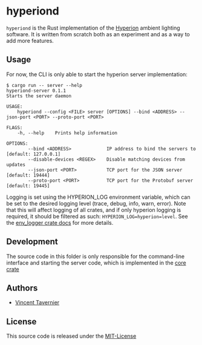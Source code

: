 # hyperiond

`hyperiond` is the Rust implementation of the
[Hyperion](https://github.com/hyperion-project/hyperion) ambient lighting software. It is
written from scratch both as an experiment and as a way to add more features.

## Usage

For now, the CLI is only able to start the hyperion server implementation:

    $ cargo run -- server --help
    hyperiond-server 0.1.1
    Starts the server daemon

    USAGE:
        hyperiond --config <FILE> server [OPTIONS] --bind <ADDRESS> --json-port <PORT> --proto-port <PORT>

    FLAGS:
        -h, --help    Prints help information

    OPTIONS:
            --bind <ADDRESS>             IP address to bind the servers to [default: 127.0.0.1]
            --disable-devices <REGEX>    Disable matching devices from updates
            --json-port <PORT>           TCP port for the JSON server [default: 19444]
            --proto-port <PORT>          TCP port for the Protobuf server [default: 19445]

Logging is set using the HYPERION_LOG environment variable, which can be set to the desired
logging level (trace, debug, info, warn, error). Note that this will affect logging of all
crates, and if only hyperion logging is required, it should be filtered as such:
`HYPERION_LOG=hyperion=level`. See the [env_logger crate docs](https://docs.rs/env_logger/0.6.1/env_logger/)
for more details.

## Development

The source code in this folder is only responsible for the command-line interface and starting
the server code, which is implemented in the [core crate](../hyperion)

## Authors

* [Vincent Tavernier](https://github.com/vtavernier)

## License

This source code is released under the [MIT-License](https://opensource.org/licenses/MIT)
